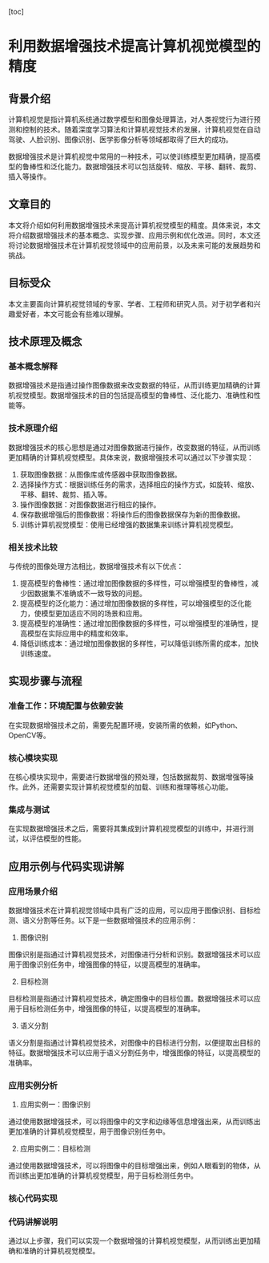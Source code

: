 
[toc]                    
                
                
利用数据增强技术提高计算机视觉模型的精度
==================

背景介绍
---------------

计算机视觉是指计算机系统通过数学模型和图像处理算法，对人类视觉行为进行预测和控制的技术。随着深度学习算法和计算机视觉技术的发展，计算机视觉在自动驾驶、人脸识别、图像识别、医学影像分析等领域都取得了巨大的成功。

数据增强技术是计算机视觉中常用的一种技术，可以使训练模型更加精确，提高模型的鲁棒性和泛化能力。数据增强技术可以包括旋转、缩放、平移、翻转、裁剪、插入等操作。

文章目的
------------

本文将介绍如何利用数据增强技术来提高计算机视觉模型的精度。具体来说，本文将介绍数据增强技术的基本概念、实现步骤、应用示例和优化改进。同时，本文还将讨论数据增强技术在计算机视觉领域中的应用前景，以及未来可能的发展趋势和挑战。

目标受众
-------------

本文主要面向计算机视觉领域的专家、学者、工程师和研究人员。对于初学者和兴趣爱好者，本文可能会有些难以理解。

技术原理及概念
------------------------

### 基本概念解释

数据增强技术是指通过操作图像数据来改变数据的特征，从而训练更加精确的计算机视觉模型。数据增强技术的目的包括提高模型的鲁棒性、泛化能力、准确性和性能等。

### 技术原理介绍

数据增强技术的核心思想是通过对图像数据进行操作，改变数据的特征，从而训练更加精确的计算机视觉模型。具体来说，数据增强技术可以通过以下步骤实现：

1. 获取图像数据：从图像库或传感器中获取图像数据。
2. 选择操作方式：根据训练任务的需求，选择相应的操作方式，如旋转、缩放、平移、翻转、裁剪、插入等。
3. 操作图像数据：对图像数据进行相应的操作。
4. 保存数据增强后的图像数据：将操作后的图像数据保存为新的图像数据。
5. 训练计算机视觉模型：使用已经增强的数据集来训练计算机视觉模型。

### 相关技术比较

与传统的图像处理方法相比，数据增强技术有以下优点：

1. 提高模型的鲁棒性：通过增加图像数据的多样性，可以增强模型的鲁棒性，减少因数据集不准确或不一致导致的问题。
2. 提高模型的泛化能力：通过增加图像数据的多样性，可以增强模型的泛化能力，使模型更加适应不同的场景和应用。
3. 提高模型的准确性：通过增加图像数据的多样性，可以增强模型的准确性，提高模型在实际应用中的精度和效率。
4. 降低训练成本：通过增加图像数据的多样性，可以降低训练所需的成本，加快训练速度。

实现步骤与流程
-----------------------

### 准备工作：环境配置与依赖安装

在实现数据增强技术之前，需要先配置环境，安装所需的依赖，如Python、OpenCV等。

### 核心模块实现

在核心模块实现中，需要进行数据增强的预处理，包括数据裁剪、数据增强等操作。此外，还需要实现计算机视觉模型的加载、训练和推理等核心功能。

### 集成与测试

在实现数据增强技术之后，需要将其集成到计算机视觉模型的训练中，并进行测试，以评估模型的性能。

应用示例与代码实现讲解
-------------------------------------

### 应用场景介绍

数据增强技术在计算机视觉领域中具有广泛的应用，可以应用于图像识别、目标检测、语义分割等任务。以下是一些数据增强技术的应用示例：

1. 图像识别

图像识别是指通过计算机视觉技术，对图像进行分析和识别。数据增强技术可以应用于图像识别任务中，增强图像的特征，以提高模型的准确率。

2. 目标检测

目标检测是指通过计算机视觉技术，确定图像中的目标位置。数据增强技术可以应用于目标检测任务中，增强图像的特征，以提高模型的准确率。

3. 语义分割

语义分割是指通过计算机视觉技术，对图像中的目标进行分割，以便提取出目标的特征。数据增强技术可以应用于语义分割任务中，增强图像的特征，以提高模型的准确率。

### 应用实例分析

1. 应用实例一：图像识别

通过使用数据增强技术，可以将图像中的文字和边缘等信息增强出来，从而训练出更加准确的计算机视觉模型，用于图像识别任务中。

2. 应用实例二：目标检测

通过使用数据增强技术，可以将图像中的目标增强出来，例如人眼看到的物体，从而训练出更加准确的计算机视觉模型，用于目标检测任务中。

### 核心代码实现

### 代码讲解说明

通过以上步骤，我们可以实现一个数据增强的计算机视觉模型，从而训练出更加精确和准确的计算机视觉模型。

